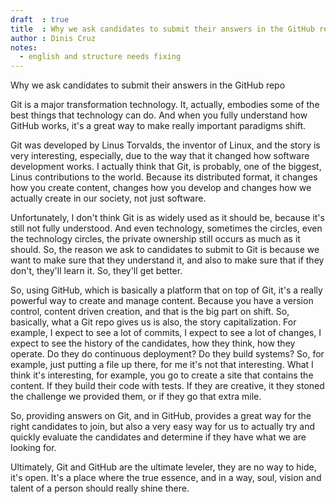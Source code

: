 ```yaml
---
draft  : true
title  : Why we ask candidates to submit their answers in the GitHub repo
author : Dinis Cruz
notes:
  - english and structure needs fixing
---
```


Why we ask candidates to submit their answers in the GitHub repo

Git is a major transformation technology. It, actually, embodies some of the best things that technology can do. And when you fully understand how GitHub works, it's a great way to make really important paradigms shift. 

Git was developed by Linus Torvalds, the inventor of Linux, and the story is very interesting, especially, due to the way that it changed how software development works. I actually think that Git, is probably, one of the biggest, Linus contributions to the world. Because its distributed format, it changes how you create content, changes how you develop and changes how we actually create in our society, not just software.

Unfortunately, I don't think Git is as widely used as it should be, because it's still not fully understood. And even technology, sometimes the circles, even the technology circles, the private ownership still occurs as much as it should.  So, the reason we ask to candidates to submit to Git is because we want to make sure that they understand it, and also to make sure that if they don't, they'll learn it. So, they'll get better.

So, using GitHub, which is basically a platform that on top of Git, it's a really powerful way to create and manage content. Because you have a version control, content driven creation, and that is the big part on shift. So, basically, what a Git repo gives us is also, the story capitalization. For example, I expect to see a lot of commits, I expect to see a lot of changes, I expect to see the history of the candidates, how they think, how they operate. Do they do continuous deployment? Do they build systems? So, for example, just putting a file up there, for me it's not that interesting. What I think it's interesting, for example, you go to create a site that contains the content. If they build their code with tests. If they are creative, it they stoned the challenge we provided them, or if they go that extra mile. 

So, providing answers on Git, and in GitHub, provides a great way for the right candidates to join, but also a very easy way for us to actually try and quickly evaluate the candidates and determine if they have what we are looking for.

Ultimately, Git and GitHub are the ultimate leveler, they are no way to hide, it's open. It's a place where the true essence, and in a way, soul, vision and talent of a person should really shine there.


